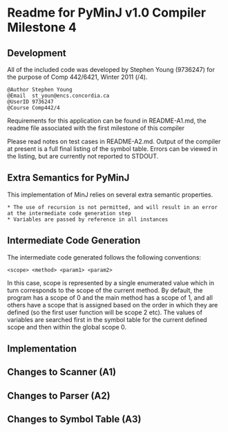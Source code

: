 Readme for PyMinJ v1.0 Compiler Milestone 4
===========================================

Development
-----------
All of the included code was developed by Stephen Young (9736247) for the
purpose of Comp 442/6421, Winter 2011 (/4).

    @Author Stephen Young
    @Email  st_youn@encs.concordia.ca
    @UserID 9736247
    @Course Comp442/4

Requirements for this application can be found in README-A1.md, the readme file
associated with the first milestone of this compiler

Please read notes on test cases in README-A2.md. Output of the compiler at present is a
full final listing of the symbol table. Errors can be viewed in the listing, but are currently
not reported to STDOUT. 

Extra Semantics for PyMinJ
--------------------------

This implementation of MinJ relies on several extra semantic properties. 
	
	* The use of recursion is not permitted, and will result in an error at the intermediate code generation step
	* Variables are passed by reference in all instances
	
Intermediate Code Generation
----------------------------

The intermediate code generated follows the following conventions:

	<scope> <method> <param1> <param2>
	
In this case, scope is represented by a single enumerated value which in turn corresponds to the
scope of the current method. By default, the program has a scope of 0 and the main method has a scope 
of 1, and all others have a scope that is assigned based on the order in which they are defined (so the 
first user function will be scope 2 etc). The values of variables are searched first in the symbol table 
for the current defined scope and then within the global scope 0.
	

Implementation
--------------


Changes to Scanner (A1)
-----------------------

Changes to Parser (A2)
----------------------

Changes to Symbol Table (A3)
----------------------------
